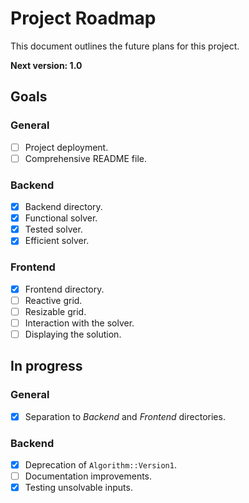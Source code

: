 # Project Roadmap
This document outlines the future plans for this project.

**Next version: 1.0**

## Goals
### General
- [ ] Project deployment.
- [ ] Comprehensive README file.    

### Backend
- [X] Backend directory.
- [X] Functional solver.
- [X] Tested solver.
- [X] Efficient solver.

### Frontend
- [X] Frontend directory.
- [ ] Reactive grid.
- [ ] Resizable grid.
- [ ] Interaction with the solver.
- [ ] Displaying the solution.

## In progress
### General
- [X] Separation to *Backend* and *Frontend* directories.

### Backend
- [X] Deprecation of `Algorithm::Version1`.
- [ ] Documentation improvements.
- [X] Testing unsolvable inputs.
